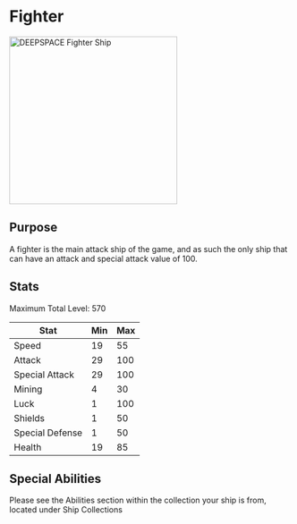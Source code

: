 # Fighter

<a href="https://app.deepspace.game/outpost/ships?hint=&newItem=0&newListing=0&mySale=0&myListing=0&listed=0&minPrice=&maxPrice=&coreType=-1&shipClass=0&shipStatus=0&minStatus=&maxStatus=&star=0&textureType=-1&priceUp=1&shipStatsUp=1&shipLevelUp=1&minShipLevel=&maxShipLevel=&starUp=1&textureTypeUp=1&sortType=initial"
target="_blank" rel="noopener noreferrer">
    <img src="../img/fighter_ship.png" alt="DEEPSPACE Fighter Ship" width="300">
</a>

## Purpose

A fighter is the main attack ship of the game, and as such the only ship that can have an attack and special attack value of 100.

## Stats

Maximum Total Level: 570

|Stat|Min|Max|
|----|---|---|
|Speed|19|55|
|Attack|29|100|
|Special Attack|29|100|
|Mining|4|30|
|Luck|1|100|
|Shields|1|50|
|Special Defense|1|50|
|Health|19|85|

## Special Abilities

Please see the Abilities section within the collection your ship is from, located under Ship Collections